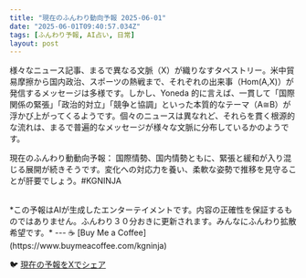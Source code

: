 ```yaml
---
title: "現在のふんわり動向予報 2025-06-01"
date: "2025-06-01T09:40:57.034Z"
tags: [ふんわり予報, AI占い, 日常]
layout: post
---
```



様々なニュース記事、まるで異なる文脈（X）が織りなすタペストリー。米中貿易摩擦から国内政治、スポーツの熱戦まで、それぞれの出来事（Hom(A,X)）が発信するメッセージは多様です。しかし、Yoneda 的に言えば、一貫して「国際関係の緊張」「政治的対立」「競争と協調」といった本質的なテーマ（A≅B）が浮かび上がってくるようです。個々のニュースは異なれど、それらを貫く根源的な流れは、まるで普遍的なメッセージが様々な文脈に分布しているかのようです。


現在のふんわり動動向予報：
国際情勢、国内情勢ともに、緊張と緩和が入り混じる展開が続きそうです。変化への対応力を養い、柔軟な姿勢で推移を見守ることが肝要でしょう。#KGNINJA

<br>
*この予報はAIが生成したエンターテイメントです。内容の正確性を保証するものではありません。ふんわり３０分おきに更新されます。みんなにふんわり拡散希望です。*
---
☕️ [Buy Me a Coffee](https://www.buymeacoffee.com/kgninja)

🐦 [現在の予報をXでシェア](https://twitter.com/intent/tweet?text=%E7%8F%BE%E5%9C%A8%E3%81%AE%E3%81%B5%E3%82%93%E3%82%8F%E3%82%8A%E4%BA%88%E5%A0%B1%3A%20%E3%80%8C%E6%A7%98%E3%80%85%E3%81%AA%E3%83%8B%E3%83%A5%E3%83%BC%E3%82%B9%E8%A8%98%E4%BA%8B%E3%80%81%E3%81%BE%E3%82%8B%E3%81%A7%E7%95%B0%E3%81%AA%E3%82%8B%E6%96%87%E8%84%88%EF%BC%88X%EF%BC%89%E3%81%8C%E7%B9%94%E3%82%8A%E3%81%AA%E3%81%99%E3%82%BF%E3%83%9A%E3%82%B9%E3%83%88%E3%83%AA%E3%83%BC%E3%80%82%E3%80%8D%23KGNINJA%20%E7%B6%9A%E3%81%8D%E3%81%AF%E3%83%96%E3%83%AD%E3%82%B0%E3%81%A7%EF%BC%81%F0%9F%91%87&url=https%3A%2F%2Fkg-ninja.github.io%2FFunwariyoso%2F)
